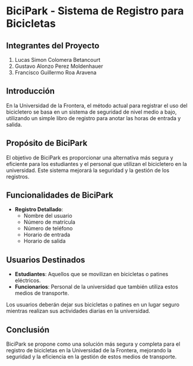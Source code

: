 # BiciPark - Sistema de Registro para Bicicletas

## Integrantes del Proyecto

1. Lucas Simon Colomera Betancourt
2. Gustavo Alonzo Perez Moldenhauer
3. Francisco Guillermo Roa Aravena

## Introducción

En la Universidad de la Frontera, el método actual para registrar el uso del bicicletero se basa en un sistema de seguridad de nivel medio a bajo, utilizando un simple libro de registro para anotar las horas de entrada y salida.

## Propósito de BiciPark

El objetivo de BiciPark es proporcionar una alternativa más segura y eficiente para los estudiantes y el personal que utilizan el bicicletero en la universidad. Este sistema mejorará la seguridad y la gestión de los registros.

## Funcionalidades de BiciPark

- **Registro Detallado**: 
  - Nombre del usuario
  - Número de matrícula
  - Número de teléfono
  - Horario de entrada
  - Horario de salida

## Usuarios Destinados

- **Estudiantes**: Aquellos que se movilizan en bicicletas o patines eléctricos.
- **Funcionarios**: Personal de la universidad que también utiliza estos medios de transporte.

Los usuarios deberán dejar sus bicicletas o patines en un lugar seguro mientras realizan sus actividades diarias en la universidad.

## Conclusión

BiciPark se propone como una solución más segura y completa para el registro de bicicletas en la Universidad de la Frontera, mejorando la seguridad y la eficiencia en la gestión de estos medios de transporte.
